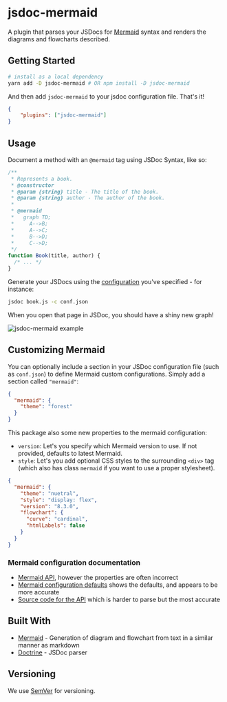 # jsdoc-mermaid

A plugin that parses your JSDocs for [Mermaid](https://mermaidjs.github.io/) syntax and renders the diagrams and flowcharts described.

## Getting Started

```bash
# install as a local dependency
yarn add -D jsdoc-mermaid # OR npm install -D jsdoc-mermaid
```

And then add `jsdoc-mermaid` to your jsdoc configuration file. That's it!

```json
{
    "plugins": ["jsdoc-mermaid"]
}
```

## Usage

Document a method with an `@mermaid` tag using JSDoc Syntax, like so:

```javascript
/**
 * Represents a book.
 * @constructor
 * @param {string} title - The title of the book.
 * @param {string} author - The author of the book.
 *
 * @mermaid
 *   graph TD;
 *     A-->B;
 *     A-->C;
 *     B-->D;
 *     C-->D;
 */
function Book(title, author) {
  /* ... */
}
```

Generate your JSDocs using the [configuration](http://usejsdoc.org/about-configuring-jsdoc.html) you've specified - for instance:
```bash
jsdoc book.js -c conf.json 
```

When you open that page in JSDoc, you should have a shiny new graph!

![jsdoc-mermaid example](https://user-images.githubusercontent.com/2096353/31104126-b9159786-a7a0-11e7-95ed-689a7f158803.png)

## Customizing Mermaid

You can optionally include a section in your JSDoc configuration file (such as ```conf.json```) to define Mermaid custom configurations.  Simply add a section called ```"mermaid"```:

```json
{
  "mermaid": {
    "theme": "forest"
  }
}
```

This package also some new properties to the mermaid configuration:

* ```version```: Let's you specify which Mermaid version to use.  If not provided, defaults to latest Mermaid.
* ```style```: Let's you add optional CSS styles to the surrounding ```<div>``` tag (which also has class ```mermaid``` if you want to use a proper stylesheet).

```json
{
  "mermaid": {
    "theme": "nuetral",
    "style": "display: flex",
    "version": "8.3.0",
    "flowchart": {
      "curve": "cardinal",
      "htmlLabels": false
    }
  }
}
```

### Mermaid configuration documentation

* [Mermaid API](https://mermaid-js.github.io/mermaid/#/mermaidAPI), however the properties are often incorrect
* [Mermaid configuration defaults](https://mermaid-js.github.io/mermaid/#/mermaidAPI?id=mermaidapi-configuration-defaults) shows the defaults, and appears to be more accurate
* [Source code for the API](https://github.com/mermaid-js/mermaid/blob/master/src/mermaidAPI.js) which is harder to parse but the most accurate


## Built With

* [Mermaid](https://github.com/knsv/mermaid) - Generation of diagram and flowchart from text in a similar manner as markdown
* [Doctrine](https://github.com/eslint/doctrine) - JSDoc parser

## Versioning

We use [SemVer](http://semver.org/) for versioning. 